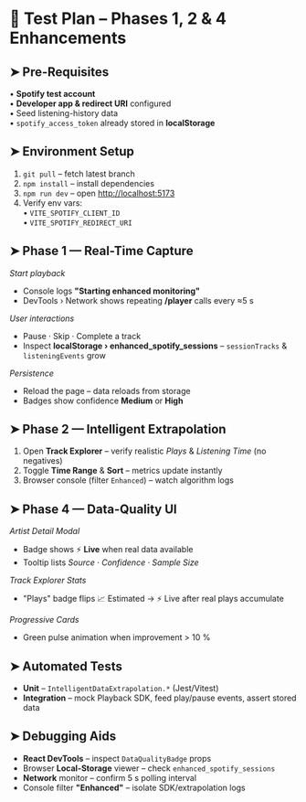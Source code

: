 # 🧭 Test Plan – Phases 1, 2 & 4 Enhancements

## ➤ Pre-Requisites  
• **Spotify test account**  
• **Developer app & redirect URI** configured  
• Seed listening-history data  
• `spotify_access_token` already stored in **localStorage**

## ➤ Environment Setup  
1. `git pull` – fetch latest branch  
2. `npm install` – install dependencies  
3. `npm run dev` – open <http://localhost:5173>  
4. Verify env vars:  
   • `VITE_SPOTIFY_CLIENT_ID`  
   • `VITE_SPOTIFY_REDIRECT_URI`

## ➤ Phase 1 — Real-Time Capture  
*Start playback*  
- Console logs **"Starting enhanced monitoring"**  
- DevTools › Network shows repeating **/player** calls every ≈5 s  

*User interactions*  
- Pause · Skip · Complete a track  
- Inspect **localStorage › enhanced_spotify_sessions** – `sessionTracks` & `listeningEvents` grow  

*Persistence*  
- Reload the page – data reloads from storage  
- Badges show confidence **Medium** or **High**

## ➤ Phase 2 — Intelligent Extrapolation  
1. Open **Track Explorer** – verify realistic *Plays* & *Listening Time* (no negatives)  
2. Toggle **Time Range** & **Sort** – metrics update instantly  
3. Browser console (filter `Enhanced`) – watch algorithm logs

## ➤ Phase 4 — Data-Quality UI  
*Artist Detail Modal*  
- Badge shows ⚡ **Live** when real data available  
- Tooltip lists *Source · Confidence · Sample Size*  

*Track Explorer Stats*  
- "Plays" badge flips 📈 Estimated → ⚡ Live after real plays accumulate  

*Progressive Cards*  
- Green pulse animation when improvement > 10 %

## ➤ Automated Tests  
- **Unit** – `IntelligentDataExtrapolation.*` (Jest/Vitest)  
- **Integration** – mock Playback SDK, feed play/pause events, assert stored data

## ➤ Debugging Aids  
- **React DevTools** – inspect `DataQualityBadge` props  
- Browser **Local-Storage** viewer – check `enhanced_spotify_sessions`  
- **Network** monitor – confirm 5 s polling interval  
- Console filter **"Enhanced"** – isolate SDK/extrapolation logs 